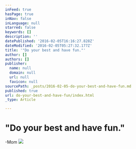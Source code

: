 ```yaml
---
inFeed: true
hasPage: true
inNav: false
inLanguage: null
starred: false
keywords: []
description: ''
datePublished: '2016-02-05T16:16:27.828Z'
dateModified: '2016-02-05T05:27:32.177Z'
title: '"Do your best and have fun."'
author: []
authors: []
publisher:
  name: null
  domain: null
  url: null
  favicon: null
sourcePath: _posts/2016-02-05-do-your-best-and-have-fun.md
published: true
url: do-your-best-and-have-fun/index.html
_type: Article

---
```

# "Do your best and have fun."

-Mom
![](https://the-grid-user-content.s3-us-west-2.amazonaws.com/e267988a-67ab-45b7-a732-983c08d6db30.jpg)